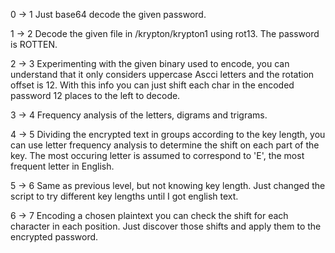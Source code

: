 0 -> 1
Just base64 decode the given password.

1 -> 2
Decode the given file in /krypton/krypton1 using rot13. The password is ROTTEN.

2 -> 3
Experimenting with the given binary used to encode, you can understand that it only considers uppercase Ascci letters and the rotation offset is 12.
With this info you can just shift each char in the encoded password 12 places to the left to decode.

3 -> 4
Frequency analysis of the letters, digrams and trigrams.

4 -> 5
Dividing the encrypted text in groups according to the key length, you can use letter frequency analysis to determine the shift on each part of the key.
The most occuring letter is assumed to correspond to 'E', the most frequent letter in English.

5 -> 6
Same as previous level, but not knowing key length. Just changed the script to try different key lengths until I got english text.

6 -> 7
Encoding a chosen plaintext you can check the shift for each character in each position.
Just discover those shifts and apply them to the encrypted password.